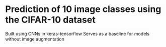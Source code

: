 # Prediction of 10 image classes using the CIFAR-10 dataset
Built using CNNs in keras-tensorflow
Serves as a baseline for models without image augmentation
